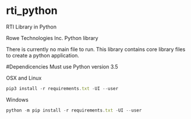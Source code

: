 # rti_python
RTI Library in Python


Rowe Technologies Inc. Python library

There is currently no main file to run.  This library contains core library files to create a python application.


#Dependicencies
Must use Python version 3.5

OSX and Linux
```javascript
pip3 install -r requirements.txt -UI --user
```
 
 
Windows
```javascript
python -m pip install -r requirements.txt -UI --user
```
